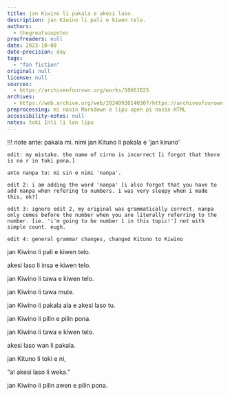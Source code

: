 ```yaml
---
title: jan Kiwino li pakala e akesi laso.
description: jan Kiwino li pali e kiwen telo.
authors:
  - thegreatsoupster
proofreaders: null
date: 2023-10-08
date-precision: day
tags:
  - "fan fiction"
original: null
license: null
sources:
  - https://archiveofourown.org/works/50661025
archives:
  - https://web.archive.org/web/20240930140307/https://archiveofourown.org/works/50661025
preprocessing: mi nasin Markdown e lipu open pi nasin HTML
accessibility-notes: null
notes: toki Inli li lon lipu
---
```


!!! note
    ante: pakala mi. nimi jan Kituno li pakala e 'jan kiruno'

    edit: my mistake. the name of cirno is incorrect [i forgot that there is no r in toki pona.]

    ante nanpa tu: mi sin e nimi 'nanpa'.

    edit 2: i am adding the word 'nanpa' [i also forgot that you have to add nanpa when refering to numbers. i was very sleepy when i made this, ok?]

    edit 3: ignore edit 2, my original was grammatically correct. nanpa only comes before the number when you are literally referring to the number. [ie. 'i'm going to be number 1 in this topic!'] not with simple count. eugh.

    edit 4: general grammar changes, changed Kituno to Kiwino

jan Kiwino li pali e kiwen telo.


akesi laso li insa e kiwen telo.


jan Kiwino li tawa e kiwen telo.


jan Kiwino li tawa mute.


jan Kiwino li pakala ala e akesi laso tu.


jan Kiwino li pilin e pilin pona.


jan Kiwino li tawa e kiwen telo.


akesi laso wan li pakala.


jan Kituno li toki e ni,


“a! akesi laso li weka.”


jan Kiwino li pilin awen e pilin pona.